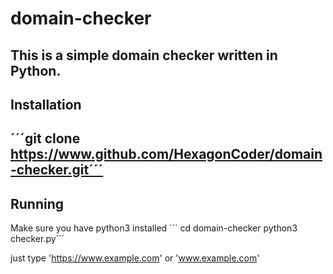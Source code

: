 # domain-checker
This is a simple domain checker written in Python.
---
## Installation
´´´git clone https://www.github.com/HexagonCoder/domain-checker.git´´´
---
## Running
Make sure you have python3 installed
´´´
cd domain-checker
python3 checker.py´´´

just type 'https://www.example.com' or 'www.example.com'
